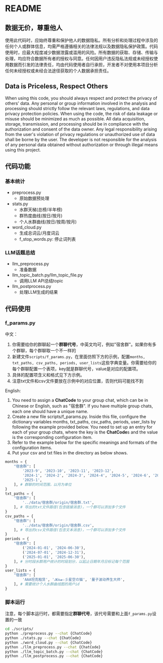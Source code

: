 # README

## 数据无价，尊重他人

使用此代码时，应始终尊重和保护他人的数据隐私。所有分析和处理过程中涉及的任何个人或群体信息，均需严格遵循相关的法律法规以及数据隐私保护政策。代码使用时，应最大程度减少数据泄露或滥用的风险。所有数据的获取、存储、传输与处理，均应符合数据所有者的授权与同意。任何因用户违反隐私法规或未经授权使用数据而引发的法律责任，均由代码使用者自行承担，开发者不对使用本项目分析任何未经授权或未经合法途径获取的个人数据承担责任。

## Data is Priceless, Respect Others

When using this code, you should always respect and protect the privacy of others' data. Any personal or group information involved in the analysis and processing should strictly follow the relevant laws, regulations, and data privacy protection policies. When using the code, the risk of data leakage or misuse should be minimized as much as possible. All data acquisition, storage, transmission, and processing should be in compliance with the authorization and consent of the data owner. Any legal responsibility arising from the user's violation of privacy regulations or unauthorized use of data shall be borne by the user. The developer is not responsible for the analysis of any personal data obtained without authorization or through illegal means using this project.

## 代码功能

### 基本统计

+ preprocess.py
  + 原始数据预处理
+ stats.py
  + 水群天梯(总榜/半年榜)
  + 群热度曲线(按日/按月)
  + 个人水群曲线(按日/按周/按月)
+ word_cloud.py
  + 生成总词云/月度词云
  + f_stop_words.py: 停止词列表

### LLM话题总结

+ llm_preprocess.py
  + 准备数据
+ llm_topic_batch.py/llm_topic_file.py
  + 调用LLM API总结topic
+ llm_postprocess.py
  + 处理LLM生成的结果


## 代码使用

### f_params.py

中文：

1. 你需要给你的群聊起一个**群聊代号**，中英文均可，例如"宿舍群"。如果你有多个群聊，每个群聊取一个不一样的
2. 新建文件`scripts/f_params.py`，在里面仿照下方的示例，配置`months, txt_paths, csv_paths, periods, user_lists`这些字典变量。你需要给你的每个群聊配置一个表项，key就是群聊代号，value是对应的配置项。
3. 具体的配置项含义和格式见下方示例。
4. 注意txt文件和csv文件要放在示例中的对应位置，否则代码可能找不到

English:

1. You need to assign a **ChatCode** to your group chat, which can be in Chinese or English, such as "宿舍群". If you have multiple group chats, each one should have a unique name.
2. Create a new file scripts/f_params.py. Inside this file, configure the dictionary variables months, txt_paths, csv_paths, periods, user_lists by following the example provided below. You need to set up an entry for each of your group chats, where the key is the **ChatCode**s and the value is the corresponding configuration item.
3. Refer to the example below for the specific meanings and formats of the configuration items.
4. Put your csv and txt files in the directory as below shows.

```py
months = {
    "宿舍群": [
        '2023-9', '2023-10', '2023-11', '2023-12', 
        '2024-1', '2024-2', '2024-3', '2024-4', '2024-5', '2024-6', '2024-7', '2024-8', '2024-9', '2024-10', '2024-11', '2024-12', 
        '2025-1',
    ], # 群聊的时间范围，以月为单位
}
txt_paths = {
    "宿舍群": [
        '../data/宿舍群/origin/宿舍群.txt',
    ], # 导出的txt文件路径(包含链接消息)，一个群可以添加多个文件
}
csv_paths = {
    "宿舍群": [
        '../data/宿舍群/origin/宿舍群.csv',
    ], # 导出的csv文件路径(包含文本消息)，一个群可以添加多个文件
}
periods = {
    "宿舍群": [
        ('2024-01-01', '2024-06-30'),
        ('2024-07-01', '2024-12-31'),
        ('2025-01-01', '2025-06-30'),
    ], # 分时段水群用户统计的时段划分，以起止日期年月日标记每个范围
}
user_lists = {
    "宿舍群": [
        'AAA坦克租赁', '𝓚𝓲𝓻𝓪☆彡星空の猫', '量子波动养生大师', 
    ], # 需要统计个人水群曲线图的用户id
}
```

### 脚本运行

注意，每个脚本运行时，都需要指定**群聊代号**，该代号需要和上面`f_params.py`设置的一致

```sh
cd ./scripts/
python ./preprocess.py --chat {ChatCode}
python ./stats.py --chat {ChatCode}
python ./word_cloud.py --chat {ChatCode}
python ./llm_preprocess.py --chat {ChatCode}
python ./llm_topic_batch.py --chat {ChatCode}
python ./llm_postprocess.py --chat {ChatCode}
```
